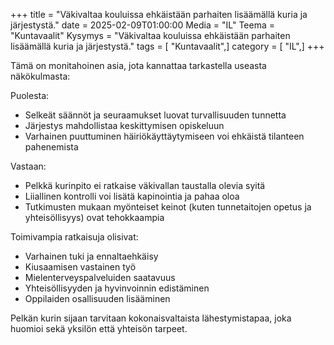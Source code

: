+++
title = "Väkivaltaa kouluissa ehkäistään parhaiten lisäämällä kuria ja järjestystä."
date = 2025-02-09T01:00:00
Media = "IL"
Teema = "Kuntavaalit"
Kysymys = "Väkivaltaa kouluissa ehkäistään parhaiten lisäämällä kuria ja järjestystä."
tags = [ "Kuntavaalit",]
category = [ "IL",]
+++

Tämä on monitahoinen asia, jota kannattaa tarkastella useasta näkökulmasta:

Puolesta:
- Selkeät säännöt ja seuraamukset luovat turvallisuuden tunnetta
- Järjestys mahdollistaa keskittymisen opiskeluun
- Varhainen puuttuminen häiriökäyttäytymiseen voi ehkäistä tilanteen pahenemista

Vastaan:
- Pelkkä kurinpito ei ratkaise väkivallan taustalla olevia syitä
- Liiallinen kontrolli voi lisätä kapinointia ja pahaa oloa
- Tutkimusten mukaan myönteiset keinot (kuten tunnetaitojen opetus ja yhteisöllisyys) ovat tehokkaampia

Toimivampia ratkaisuja olisivat:
- Varhainen tuki ja ennaltaehkäisy
- Kiusaamisen vastainen työ
- Mielenterveyspalveluiden saatavuus
- Yhteisöllisyyden ja hyvinvoinnin edistäminen
- Oppilaiden osallisuuden lisääminen

Pelkän kurin sijaan tarvitaan kokonaisvaltaista lähestymistapaa, joka huomioi sekä yksilön että yhteisön tarpeet.